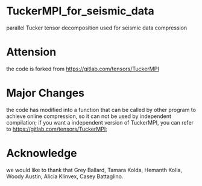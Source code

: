 # TuckerMPI_for_seismic_data
parallel Tucker tensor decomposition used for seismic data compression

# Attension
the code is forked from https://gitlab.com/tensors/TuckerMPI

# Major Changes
the code has modified into a function that can be called by other program to achieve online compression, so it can not be used by independent compilation; if you want a independent version of TuckerMPI, you can refer to https://gitlab.com/tensors/TuckerMPI;

# Acknowledge
we would like to thank that Grey Ballard, Tamara Kolda, Hemanth Kolla, Woody Austin, Alicia Klinvex, Casey Battaglino.


